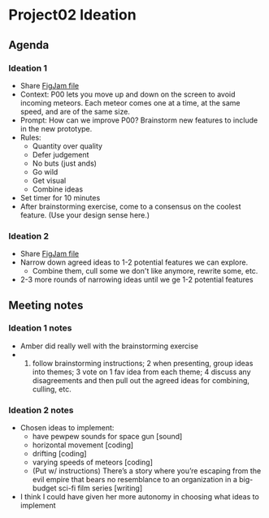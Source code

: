 # Project02 Ideation

## Agenda

### Ideation 1

- Share [FigJam file](https://www.figma.com/file/aBs8LAz2j8Jr4bAB3aXHt4/P02_Ideating?node-id=0%3A1)
- Context: P00 lets you move up and down on the screen to avoid incoming meteors. Each meteor comes one at a time, at the same speed, and are of the same size.
- Prompt: How can we improve P00? Brainstorm new features to include in the new prototype.
- Rules:
    - Quantity over quality
    - Defer judgement
    - No buts (just ands)
    - Go wild
    - Get visual
    - Combine ideas
- Set timer for 10 minutes
- After brainstorming exercise, come to a consensus on the coolest feature. (Use your design sense here.)

### Ideation 2

- Share [FigJam file](https://www.figma.com/file/aBs8LAz2j8Jr4bAB3aXHt4/P02_Ideating?node-id=0%3A1)
- Narrow down agreed ideas to 1-2 potential features we can explore.
    - Combine them, cull some we don't like anymore, rewrite some, etc.
- 2-3 more rounds of narrowing ideas until we ge 1-2 potential features

## Meeting notes

### Ideation 1 notes

- Amber did really well with the brainstorming exercise
- 1. follow brainstorming instructions; 2 when presenting, group ideas into themes; 3 vote on 1 fav idea from each theme; 4 discuss any disagreements and then pull out the agreed ideas for combining, culling, etc.

### Ideation 2 notes

- Chosen ideas to implement: 
	- have pewpew sounds for space gun [sound]
	- horizontal movement [coding]
	- drifting [coding]
	- varying speeds of meteors [coding]
	- (Put w/ instructions) There’s a story where you’re escaping from the evil empire that bears no resemblance to an organization in a big-budget sci-fi film series [writing]
- I think I could have given her more autonomy in choosing what ideas to implement